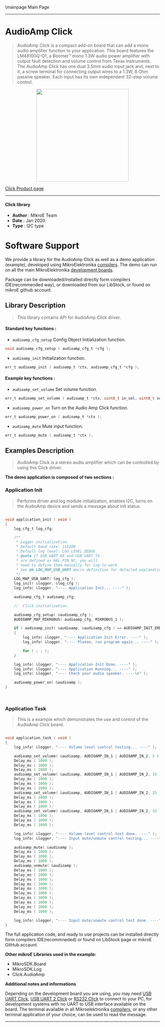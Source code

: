 \mainpage Main Page
 
---
# AudioAmp Click

> AudioAmp Click is a compact add-on board that can add a mono audio amplifier function to your application. This board features the LM48100Q-Q1, a Boomer™ mono 1.3W audio power amplifier with output fault detection and volume control from Texas Instruments. The AudioAmp Click has one dual 3.5mm audio input jack and, next to it, a screw terminal for connecting output wires to a 1.3W, 8 Ohm passive speaker. Each input has its own independent 32-step volume control.

<p align="center">
  <img src="https://download.mikroe.com/images/click_for_ide/audioamp_click.png" height=300px>
</p>

[Click Product page](https://www.mikroe.com/audioamp-click)

---


#### Click library 

- **Author**        : MikroE Team
- **Date**          : Jan 2020.
- **Type**          : I2C type


# Software Support

We provide a library for the AudioAmp Click 
as well as a demo application (example), developed using MikroElektronika 
[compilers](https://shop.mikroe.com/compilers). 
The demo can run on all the main MikroElektronika [development boards](https://shop.mikroe.com/development-boards).

Package can be downloaded/installed directly form compilers IDE(recommended way), or downloaded from our LibStock, or found on mikroE github account. 

## Library Description

> This library contains API for AudioAmp Click driver.

#### Standard key functions :

- `audioamp_cfg_setup` Config Object Initialization function.
```c
void audioamp_cfg_setup ( audioamp_cfg_t *cfg ); 
```

- `audioamp_init` Initialization function.
```c
err_t audioamp_init ( audioamp_t *ctx, audioamp_cfg_t *cfg );
```

#### Example key functions :

- `audioamp_set_volume` Set volume function.
```c
err_t audioamp_set_volume ( audioamp_t *ctx, uint8_t in_sel, uint8_t volume_level );
```

- `audioamp_power_on` Turn on the Audio Amp Click function.
```c
err_t audioamp_power_on ( audioamp_t *ctx );
```

- `audioamp_mute` Mute input function.
```c
err_t audioamp_mute ( audioamp_t *ctx );
```

## Examples Description

> AudioAmp Click is a stereo audio amplifier which can be controlled by using this Click driver.

**The demo application is composed of two sections :**

### Application Init 

> Performs driver and log module initialization, enables I2C, turns on the AudioAmp device and sends a message about init status.

```c

void application_init ( void )
{
    log_cfg_t log_cfg;

    /** 
     * Logger initialization.
     * Default baud rate: 115200
     * Default log level: LOG_LEVEL_DEBUG
     * @note If USB_UART_RX and USB_UART_TX 
     * are defined as HAL_PIN_NC, you will 
     * need to define them manually for log to work. 
     * See @b LOG_MAP_USB_UART macro definition for detailed explanation.
     */
    LOG_MAP_USB_UART( log_cfg );
    log_init( &logger, &log_cfg );
    log_info( &logger, "---- Application Init... ----" );

    audioamp_cfg_t audioamp_cfg;

    //  Click initialization.

    audioamp_cfg_setup( &audioamp_cfg );
    AUDIOAMP_MAP_MIKROBUS( audioamp_cfg, MIKROBUS_1 );

    if ( audioamp_init( &audioamp, &audioamp_cfg ) == AUDIOAMP_INIT_ERROR )
    {
        log_info( &logger, "---- Application Init Error. ----" );
        log_info( &logger, "---- Please, run program again... ----" );

        for ( ; ; );
    }

    log_info( &logger, "---- Application Init Done. ----" );
    log_info( &logger, "---- Application Running... ----" );
    log_info( &logger, "---- Check your audio speaker. ----\n" );

    audioamp_power_on( &audioamp );
}

  
```

### Application Task

> This is a example which demonstrates the use and control of the AudioAmp Click board.

```c

void application_task ( void )
{
    log_info( &logger, "---- Volume level control testing... ----" );

    audioamp_set_volume( &audioamp, AUDIOAMP_IN_1 | AUDIOAMP_IN_2, 5 );
    Delay_ms ( 1000 );
    Delay_ms ( 1000 );
    Delay_ms ( 1000 );
    audioamp_set_volume( &audioamp, AUDIOAMP_IN_1 | AUDIOAMP_IN_2, 15 );
    Delay_ms ( 1000 );
    Delay_ms ( 1000 );
    Delay_ms ( 1000 );
    audioamp_set_volume( &audioamp, AUDIOAMP_IN_1 | AUDIOAMP_IN_2, 25 );
    Delay_ms ( 1000 );
    Delay_ms ( 1000 );
    Delay_ms ( 1000 );
    audioamp_set_volume( &audioamp, AUDIOAMP_IN_1 | AUDIOAMP_IN_2, 32 );
    Delay_ms ( 1000 );
    Delay_ms ( 1000 );
    Delay_ms ( 1000 );

    log_info( &logger, "---- Volume level control test done. ----" );
    log_info( &logger, "---- Input mute/unmute control testing... ----" );

    audioamp_mute( &audioamp );
    Delay_ms ( 1000 );
    Delay_ms ( 1000 );
    Delay_ms ( 1000 );
    audioamp_unmute( &audioamp );
    Delay_ms ( 1000 );
    Delay_ms ( 1000 );
    Delay_ms ( 1000 );
    Delay_ms ( 1000 );
    Delay_ms ( 1000 );
    Delay_ms ( 1000 );
    Delay_ms ( 1000 );
    Delay_ms ( 1000 );
    Delay_ms ( 1000 );
    Delay_ms ( 1000 );

    log_info( &logger, "---- Input mute/unmute control test done. ----" );
}

```

The full application code, and ready to use projects can be  installed directly form compilers IDE(recommneded) or found on LibStock page or mikroE GitHub accaunt.

**Other mikroE Libraries used in the example:** 

- MikroSDK.Board
- MikroSDK.Log
- Click.AudioAmp

**Additional notes and informations**

Depending on the development board you are using, you may need 
[USB UART Click](https://shop.mikroe.com/usb-uart-click), 
[USB UART 2 Click](https://shop.mikroe.com/usb-uart-2-click) or 
[RS232 Click](https://shop.mikroe.com/rs232-click) to connect to your PC, for 
development systems with no UART to USB interface available on the board. The 
terminal available in all Mikroelektronika 
[compilers](https://shop.mikroe.com/compilers), or any other terminal application 
of your choice, can be used to read the message.



---
